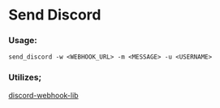 # Send Discord

### Usage:
```shell
send_discord -w <WEBHOOK_URL> -m <MESSAGE> -u <USERNAME>
```

### Utilizes;
[discord-webhook-lib](https://crates.io/crates/discord-webhook-lib)